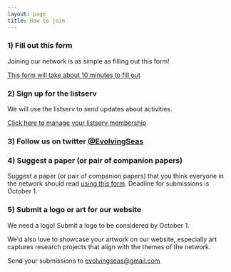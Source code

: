 ```yaml
---
layout: page
title: How to join
---
```

   
### 1) Fill out this form
Joining our network is as simple as filling out this form!

<a href="https://goo.gl/forms/MaK4RplfnzOfzsnh1" target="_blank">This form will take about 10 minutes to fill out</a>
 
### 2) Sign up for the listserv
We will use the listserv to send updates about activities.

<a href="https://listserv.neu.edu/cgi-bin/wa?SUBED1=RCN-ECS&A=1" target="_blank">Click here to manage your listserv membership</a>

### 3) Follow us on twitter [@EvolvingSeas](https://twitter.com/evolvingseas)
 
### 4) Suggest a paper (or pair of companion papers) 
Suggest a paper (or pair of companion papers) that you think everyone in the network should read <a href="https://docs.google.com/forms/d/e/1FAIpQLScNXqayhOeAkk-GkotqcnbVdWlYt09STX6Wc4eq2qN5AnJGPQ/viewform"  target="_blank">using this form</a>. Deadline for submissions is October 1.

### 5) Submit a logo or art for our website
We need a logo! Submit a logo to be considered by October 1.

We'd also love to showcase your artwork on our website, especially art captures research projects that align with the themes of the network.

Send your submissions to evolvingseas@gmail.com



